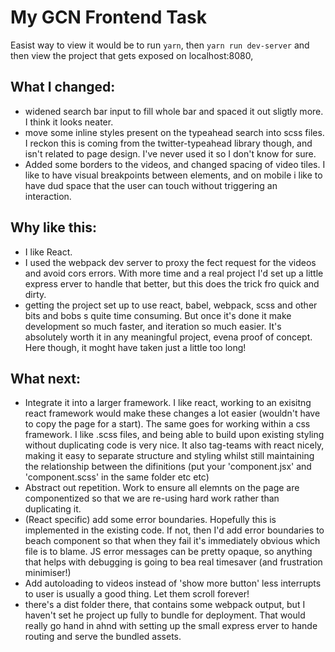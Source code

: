 # My GCN Frontend Task
Easist way to view it would be to run ```yarn```, then ```yarn run dev-server``` and then view the project that gets exposed on localhost:8080,

## What I changed:
- widened search bar input to fill whole bar and spaced it out sligtly more. I think it looks neater.
- move some inline styles present on the typeahead search into scss files. I reckon this is coming from the twitter-typeahead library though, and isn't related to page design. I've never used it so I don't know for sure.
- Added some borders to the videos, and changed spacing of video tiles. I like to have visual breakpoints between elements, and on mobile i like to have dud space that the user can touch without triggering an interaction.

## Why like this:
- I like React.
- I used the webpack dev server to proxy the fect request for the videos and avoid cors errors. With more time and a real project I'd set up a little express erver to handle that better, but this does the trick fro quick and dirty.
- getting the project set up to use react, babel, webpack, scss and other bits and bobs s quite time consuming. But once it's done it make development so much faster, and iteration so much easier. It's absolutely worth it in any meaningful project, evena  proof of concept. Here though, it moght have taken just a little too long!

## What next:
- Integrate it into a larger framework. I like react, working to an exisitng react framework would make these changes a lot easier (wouldn't have to copy the page for a start). The same goes for working within a css framework. I like .scss files, and being able to build upon existing styling without duplicating code is very nice. It also tag-teams with react nicely, making it easy to separate structure and styling whilst still maintaining the relationship between the difinitions (put your 'component.jsx' and 'component.scss' in the same folder etc etc)
- Abstract out repetition. Work to ensure all elemnts on the page are componentized so that we are re-using hard work rather than duplicating it.
- (React specific) add some error boundaries. Hopefully this is implemented in the existing code. If not, then I'd add error boundaries to beach component so that when they fail it's immediately obvious which file is to blame. JS error messages can be pretty opaque, so anything that helps with debugging is going to bea  real timesaver (and frustration minimiser!) 
- Add autoloading to videos instead of 'show more button' less interrupts to user is usually a good thing. Let them scroll forever!
- there's a dist folder there, that contains some webpack output, but I haven't set he project up fully to bundle for deployment. That would really go hand in ahnd with setting up the small express erver to hande routing and serve the bundled assets.



